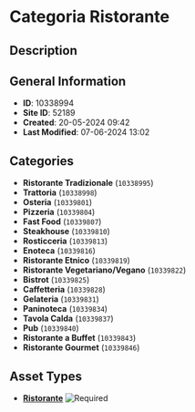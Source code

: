 # Categoria Ristorante

## Description

## General Information
- **ID**: 10338994
- **Site ID**: 52189
- **Created**: 20-05-2024 09:42
- **Last Modified**: 07-06-2024 13:02

## Categories
- **Ristorante Tradizionale** (`10338995`)
- **Trattoria** (`10338998`)
- **Osteria** (`10339801`)
- **Pizzeria** (`10339804`)
- **Fast Food** (`10339807`)
- **Steakhouse** (`10339810`)
- **Rosticceria** (`10339813`)
- **Enoteca** (`10339816`)
- **Ristorante Etnico** (`10339819`)
- **Ristorante Vegetariano/Vegano** (`10339822`)
- **Bistrot** (`10339825`)
- **Caffetteria** (`10339828`)
- **Gelateria** (`10339831`)
- **Paninoteca** (`10339834`)
- **Tavola Calda** (`10339837`)
- **Pub** (`10339840`)
- **Ristorante a Buffet** (`10339843`)
- **Ristorante Gourmet** (`10339846`)
## Asset Types
- **[Ristorante](../contentStructure/ristorante/README.md)** ![Required](https://img.shields.io/badge/*Required-red.svg)
